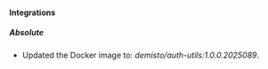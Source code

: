 
#### Integrations

##### Absolute

- Updated the Docker image to: *demisto/auth-utils:1.0.0.2025089*.

